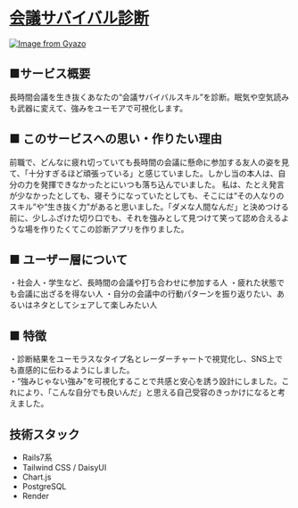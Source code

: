 # [会議サバイバル診断](https://conference-survival.onrender.com/)

[![Image from Gyazo](https://i.gyazo.com/8bb67653dbf1953e4b5b098b6ae0d7c1.jpg)](https://gyazo.com/8bb67653dbf1953e4b5b098b6ae0d7c1)
## ■サービス概要
長時間会議を生き抜くあなたの“会議サバイバルスキル”を診断。眠気や空気読みも武器に変えて、強みをユーモアで可視化します。

## ■ このサービスへの思い・作りたい理由
前職で、どんなに疲れ切っていても長時間の会議に懸命に参加する友人の姿を見て、「十分すぎるほど頑張っている」と感じていました。しかし当の本人は、自分の力を発揮できなかったとにいつも落ち込んでいました。
私は、たとえ発言が少なかったとしても、寝そうになっていたとしても、そこには“その人なりのスキル”や“生き抜く力”があると思いました。「ダメな人間なんだ」と決めつける前に、少しふざけた切り口でも、それを強みとして見つけて笑って認め合えるような場を作りたくてこの診断アプリを作りました。
 
## ■ ユーザー層について
・社会人・学生など、長時間の会議や打ち合わせに参加する人
・疲れた状態でも会議に出ざるを得ない人
・自分の会議中の行動パターンを振り返りたい、あるいはネタとしてシェアして楽しみたい人

## ■ 特徴
・診断結果をユーモラスなタイプ名とレーダーチャートで視覚化し、SNS上でも直感的に伝わるようにしました。  
・“強みじゃない強み”を可視化することで共感と安心を誘う設計にしました。これにより、「こんな自分でも良いんだ」と思える自己受容のきっかけになると考えました。

## 技術スタック
- Rails7系
- Tailwind CSS / DaisyUI
- Chart.js
- PostgreSQL
- Render
